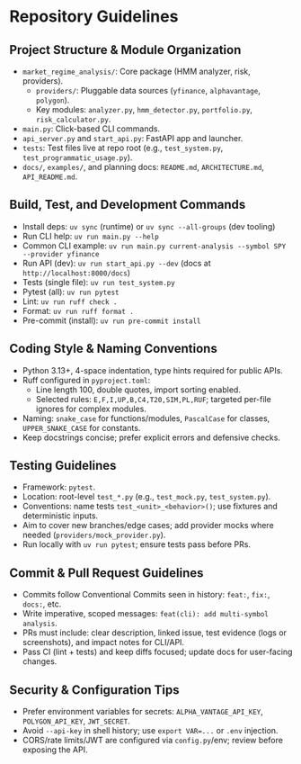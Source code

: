 # Repository Guidelines

## Project Structure & Module Organization

- `market_regime_analysis/`: Core package (HMM analyzer, risk, providers).
  - `providers/`: Pluggable data sources (`yfinance`, `alphavantage`, `polygon`).
  - Key modules: `analyzer.py`, `hmm_detector.py`, `portfolio.py`, `risk_calculator.py`.
- `main.py`: Click-based CLI commands.
- `api_server.py` and `start_api.py`: FastAPI app and launcher.
- `tests`: Test files live at repo root (e.g., `test_system.py`, `test_programmatic_usage.py`).
- `docs/`, `examples/`, and planning docs: `README.md`, `ARCHITECTURE.md`, `API_README.md`.

## Build, Test, and Development Commands

- Install deps: `uv sync` (runtime) or `uv sync --all-groups` (dev tooling)
- Run CLI help: `uv run main.py --help`
- Common CLI example: `uv run main.py current-analysis --symbol SPY --provider yfinance`
- Run API (dev): `uv run start_api.py --dev` (docs at `http://localhost:8000/docs`)
- Tests (single file): `uv run test_system.py`
- Pytest (all): `uv run pytest`
- Lint: `uv run ruff check .`
- Format: `uv run ruff format .`
- Pre-commit (install): `uv run pre-commit install`

## Coding Style & Naming Conventions

- Python 3.13+, 4-space indentation, type hints required for public APIs.
- Ruff configured in `pyproject.toml`:
  - Line length 100, double quotes, import sorting enabled.
  - Selected rules: `E,F,I,UP,B,C4,T20,SIM,PL,RUF`; targeted per-file ignores for complex modules.
- Naming: `snake_case` for functions/modules, `PascalCase` for classes, `UPPER_SNAKE_CASE` for constants.
- Keep docstrings concise; prefer explicit errors and defensive checks.

## Testing Guidelines

- Framework: `pytest`.
- Location: root-level `test_*.py` (e.g., `test_mock.py`, `test_system.py`).
- Conventions: name tests `test_<unit>_<behavior>()`; use fixtures and deterministic inputs.
- Aim to cover new branches/edge cases; add provider mocks where needed (`providers/mock_provider.py`).
- Run locally with `uv run pytest`; ensure tests pass before PRs.

## Commit & Pull Request Guidelines

- Commits follow Conventional Commits seen in history: `feat:`, `fix:`, `docs:`, etc.
- Write imperative, scoped messages: `feat(cli): add multi-symbol analysis`.
- PRs must include: clear description, linked issue, test evidence (logs or screenshots), and impact notes for CLI/API.
- Pass CI (lint + tests) and keep diffs focused; update docs for user-facing changes.

## Security & Configuration Tips

- Prefer environment variables for secrets: `ALPHA_VANTAGE_API_KEY`, `POLYGON_API_KEY`, `JWT_SECRET`.
- Avoid `--api-key` in shell history; use `export VAR=...` or `.env` injection.
- CORS/rate limits/JWT are configured via `config.py`/env; review before exposing the API.
